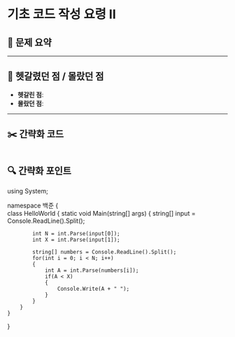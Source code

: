 # 기초 코드 작성 요령 II

## 📝 문제 요약


---

## 🤔 헷갈렸던 점 / 몰랐던 점
- **헷갈린 점**:
- **몰랐던 점**:

---

## ✂️ 간략화 코드
```cs

```

## 🔍 간략화 포인트



using System;

namespace 백준
{    
    class HelloWorld {
        static void Main(string[] args) {
            string[] input = Console.ReadLine().Split();
            
            int N = int.Parse(input[0]);
            int X = int.Parse(input[1]);

            string[] numbers = Console.ReadLine().Split();
            for(int i = 0; i < N; i++)
            {
                int A = int.Parse(numbers[i]);
                if(A < X)
                {
                    Console.Write(A + " ");
                }
            }
        }
    }
}
